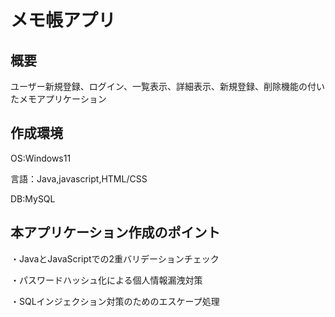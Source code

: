 # メモ帳アプリ

## 概要
ユーザー新規登録、ログイン、一覧表示、詳細表示、新規登録、削除機能の付いたメモアプリケーション

## 作成環境
OS:Windows11

言語：Java,javascript,HTML/CSS

DB:MySQL

## 本アプリケーション作成のポイント
・JavaとJavaScriptでの2重バリデーションチェック

・パスワードハッシュ化による個人情報漏洩対策

・SQLインジェクション対策のためのエスケープ処理

